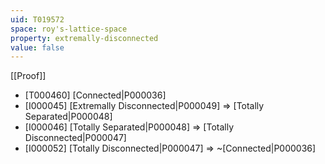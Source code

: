 ```yaml
---
uid: T019572
space: roy's-lattice-space
property: extremally-disconnected
value: false
---
```

[[Proof]]

* [T000460] [Connected|P000036]
* [I000045] [Extremally Disconnected|P000049] => [Totally Separated|P000048]
* [I000046] [Totally Separated|P000048] => [Totally Disconnected|P000047]
* [I000052] [Totally Disconnected|P000047] => ~[Connected|P000036]

